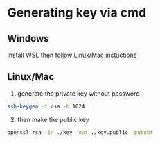 # Generating key via cmd
## Windows
Install WSL then follow Linux/Mac instuctions 

## Linux/Mac
1. generate the private key without password 
```bash
ssh-keygen -t rsa -b 1024 
```
2. then make the public key
```bash
openssl rsa -in ./key -out ./key.public -pubout
```